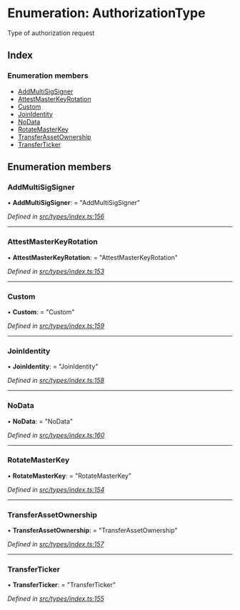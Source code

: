 # Enumeration: AuthorizationType

Type of authorization request

## Index

### Enumeration members

* [AddMultiSigSigner](types.authorizationtype.md#addmultisigsigner)
* [AttestMasterKeyRotation](types.authorizationtype.md#attestmasterkeyrotation)
* [Custom](types.authorizationtype.md#custom)
* [JoinIdentity](types.authorizationtype.md#joinidentity)
* [NoData](types.authorizationtype.md#nodata)
* [RotateMasterKey](types.authorizationtype.md#rotatemasterkey)
* [TransferAssetOwnership](types.authorizationtype.md#transferassetownership)
* [TransferTicker](types.authorizationtype.md#transferticker)

## Enumeration members

###  AddMultiSigSigner

• **AddMultiSigSigner**: = "AddMultiSigSigner"

*Defined in [src/types/index.ts:156](https://github.com/PolymathNetwork/polymesh-sdk/blob/d7c2770/src/types/index.ts#L156)*

___

###  AttestMasterKeyRotation

• **AttestMasterKeyRotation**: = "AttestMasterKeyRotation"

*Defined in [src/types/index.ts:153](https://github.com/PolymathNetwork/polymesh-sdk/blob/d7c2770/src/types/index.ts#L153)*

___

###  Custom

• **Custom**: = "Custom"

*Defined in [src/types/index.ts:159](https://github.com/PolymathNetwork/polymesh-sdk/blob/d7c2770/src/types/index.ts#L159)*

___

###  JoinIdentity

• **JoinIdentity**: = "JoinIdentity"

*Defined in [src/types/index.ts:158](https://github.com/PolymathNetwork/polymesh-sdk/blob/d7c2770/src/types/index.ts#L158)*

___

###  NoData

• **NoData**: = "NoData"

*Defined in [src/types/index.ts:160](https://github.com/PolymathNetwork/polymesh-sdk/blob/d7c2770/src/types/index.ts#L160)*

___

###  RotateMasterKey

• **RotateMasterKey**: = "RotateMasterKey"

*Defined in [src/types/index.ts:154](https://github.com/PolymathNetwork/polymesh-sdk/blob/d7c2770/src/types/index.ts#L154)*

___

###  TransferAssetOwnership

• **TransferAssetOwnership**: = "TransferAssetOwnership"

*Defined in [src/types/index.ts:157](https://github.com/PolymathNetwork/polymesh-sdk/blob/d7c2770/src/types/index.ts#L157)*

___

###  TransferTicker

• **TransferTicker**: = "TransferTicker"

*Defined in [src/types/index.ts:155](https://github.com/PolymathNetwork/polymesh-sdk/blob/d7c2770/src/types/index.ts#L155)*
